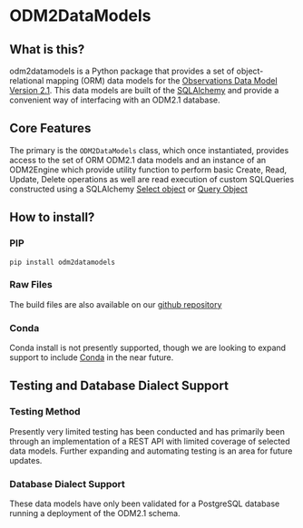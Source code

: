 # ODM2DataModels

## What is this?
odm2datamodels is a Python package that provides a set of object-relational mapping (ORM) data models for the [Observations Data Model Version 2.1](http://www.odm2.org/). This data models are built of the [SQLAlchemy](https://www.sqlalchemy.org/) and provide a convenient way of interfacing with an ODM2.1 database. 

## Core Features
The primary is the `ODM2DataModels` class, which once instantiated, provides access to the set of ORM ODM2.1 data models and an instance of an ODM2Engine which provide utility function to perform basic Create, Read, Update, Delete operations as well are read execution of custom SQLQueries constructed using a SQLAlchemy [Select object](https://docs.sqlalchemy.org/en/14/orm/queryguide.html#select-statements) or [Query Object](https://docs.sqlalchemy.org/en/14/orm/query.html#sqlalchemy.orm.Query)     

## How to install?
### PIP
`pip install odm2datamodels`

### Raw Files
The build files are also available on our [github repository](https://github.com/ODM2/ODM2DataModels) 

### Conda 
Conda install is not presently supported, though we are looking to expand support to include [Conda](https://docs.conda.io/en/latest/) in the near future. 

## Testing and Database Dialect Support
### Testing Method
Presently very limited testing has been conducted and has primarily been through an implementation of a REST API with limited coverage of selected data models. Further expanding and automating testing is an area for future updates.
### Database Dialect Support
These data models have only been validated for a PostgreSQL database running a deployment of the ODM2.1 schema. 



